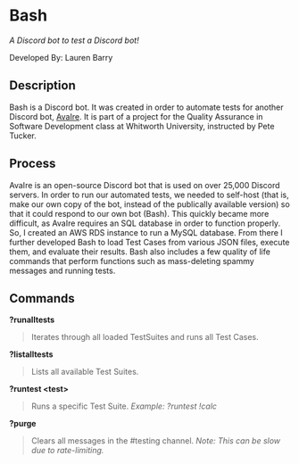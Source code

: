 # Bash
*A Discord bot to test a Discord bot!*

Developed By: Lauren Barry

## Description
Bash is a Discord bot. It was created in order to automate tests for another Discord bot, [AvaIre](https://avairebot.com/). It is part of a project for the Quality Assurance in Software Development class at Whitworth University, instructed by Pete Tucker. 

## Process
AvaIre is an open-source Discord bot that is used on over 25,000 Discord servers. In order to run our automated tests, we needed to self-host (that is, make our own copy of the bot, instead of the publically available version) so that it could respond to our own bot (Bash). This quickly became more difficult, as AvaIre requires an SQL database in order to function properly. So, I created an AWS RDS instance to run a MySQL database. From there I further developed Bash to load Test Cases from various JSON files, execute them, and evaluate their results. Bash also includes a few quality of life commands that perform functions such as mass-deleting spammy messages and running tests.

## Commands
**?runalltests**
> Iterates through all loaded TestSuites and runs all Test Cases.

**?listalltests**
> Lists all available Test Suites.

**?runtest \<test\>**
> Runs a specific Test Suite. *Example: ?runtest !calc*

**?purge**
> Clears all messages in the #testing channel.
*Note: This can be slow due to rate-limiting.*
